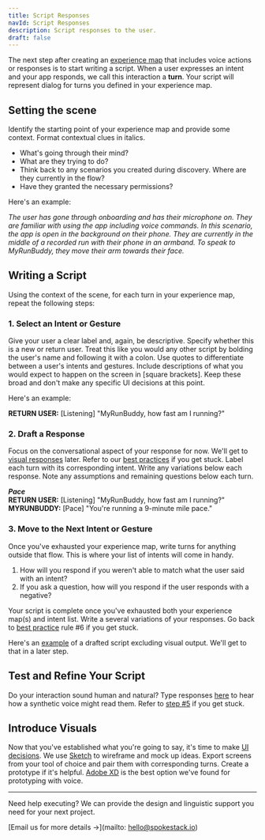```yaml
---
title: Script Responses
navId: Script Responses
description: Script responses to the user.
draft: false
---
```


The next step after creating an [experience map](/docs/Design/map-out-integration) that includes voice actions or responses is to start writing a script. When a user expresses an intent and your app responds, we call this interaction a **turn**. Your script will represent dialog for turns you defined in your experience map.

## Setting the scene

Identify the starting point of your experience map and provide some context. Format contextual clues in italics.

- What's going through their mind?
- What are they trying to do?
- Think back to any scenarios you created during discovery. Where are they currently in the flow?
- Have they granted the necessary permissions?

Here's an example:

_The user has gone through onboarding and has their microphone on. They are familiar with using the app including voice commands. In this scenario, the app is open in the background on their phone. They are currently in the middle of a recorded run with their phone in an armband. To speak to MyRunBuddy, they move their arm towards their face._

## Writing a Script

Using the context of the scene, for each turn in your experience map, repeat the following steps:

### 1. Select an Intent or Gesture

Give your user a clear label and, again, be descriptive. Specify whether this is a new or return user. Treat this like you would any other script by bolding the user's name and following it with a colon. Use quotes to differentiate between a user's intents and gestures. Include descriptions of what you would expect to happen on the screen in [square brackets]. Keep these broad and don't make any specific UI decisions at this point.

Here's an example:

**RETURN USER:** [Listening] "MyRunBuddy, how fast am I running?"

### 2. Draft a Response

Focus on the conversational aspect of your response for now. We'll get to [visual responses](/docs/Design/tips-for-designing-visual-output) later. Refer to our [best practices](/docs/Design/tips-for-writing-dialog) if you get stuck. Label each turn with its corresponding intent. Write any variations below each response. Note any assumptions and remaining questions below each turn.

**_Pace_**  
**RETURN USER:** [Listening] "MyRunBuddy, how fast am I running?"  
**MYRUNBUDDY:** [Pace] "You're running a 9-minute mile pace."

### 3. Move to the Next Intent or Gesture

Once you've exhausted your experience map, write turns for anything outside that flow. This is where your list of intents will come in handy.

1. How will you respond if you weren't able to match what the user said with an intent?
2. If you ask a question, how will you respond if the user responds with a negative?

Your script is complete once you've exhausted both your experience map(s) and intent list. Write a several variations of your responses. Go back to [best practice](/docs/Design/tips-for-writing-dialog) rule #6 if you get stuck.

Here's an [example](https://www.dropbox.com/scl/fi/0weo35v72i901bynq2j8o/MyRunBuddy-MVP-Return-User-PUBLIC.paper?dl=0&rlkey=mzwmhjl00xznfaxxxo17kjjz1) of a drafted script excluding visual output. We'll get to that in a later step.

## Test and Refine Your Script

Do your interaction sound human and natural? Type responses [here](https://labs.spokestack.io/) to hear how a synthetic voice might read them. Refer to [step #5](/docs/Design/tips-for-writing-dialog) if you get stuck.

## Introduce Visuals

Now that you've established what you're going to say, it's time to make [UI decisions](/docs/Design/tips-for-designing-visual-output). We use [Sketch](https://www.sketch.com/) to wireframe and mock up ideas. Export screens from your tool of choice and pair them with corresponding turns.
Create a prototype if it's helpful. [Adobe XD](https://www.adobe.com/products/xd.html) is the best option we've found for prototyping with voice.

---

Need help executing? We can provide the design and linguistic support you need for your next project.

[Email us for more details →](mailto: hello@spokestack.io)
